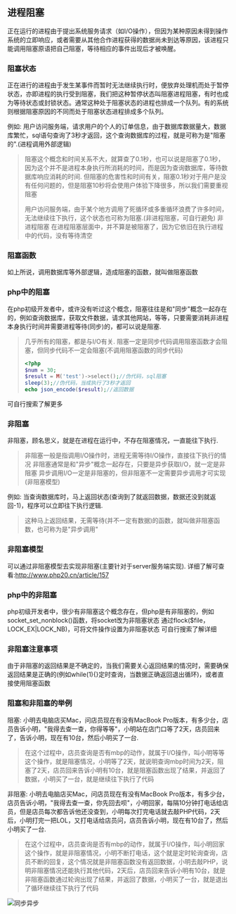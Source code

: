 ## 进程阻塞

正在运行的进程由于提出系统服务请求（如I/O操作），但因为某种原因未得到操作系统的立即响应，或者需要从其他合作进程获得的数据尚未到达等原因，该进程只能调用阻塞原语把自己阻塞，等待相应的事件出现后才被唤醒。

### 阻塞状态

正在进行的进程由于发生某事件而暂时无法继续执行时，便放弃处理机而处于暂停状态，亦即进程的执行受到阻塞，我们把这种暂停状态叫阻塞进程阻塞，有时也成为等待状态或封锁状态。通常这种处于阻塞状态的进程也排成一个队列。有的系统则根据阻塞原因的不同而处于阻塞状态进程排成多个队列。

例如:
用户访问服务端，请求用户的个人的订单信息，由于数据库数据量大，数据库繁忙，sql语句查询了3秒才返回，这个查询数据库的过程，就是可称为是"阻塞的".(进程调用外部逻辑)

> 阻塞这个概念和时间关系不大，就算查了0.1秒，也可以说是阻塞了0.1秒，因为这个并不是进程本身执行所消耗的时间，而是因为查询数据库，等待数据库响应消耗的时间. 但阻塞的危害性和时间有关，阻塞0.1秒对于用户是没有任何问题的，但是阻塞10秒将会使用户体验下降很多，所以我们需要重视阻塞
>
> 用户访问服务端，由于某个地方调用了死循环或多重循环浪费了许多时间，无法继续往下执行，这个状态也可称为阻塞.(非进程阻塞，可自行避免)
> 非进程阻塞 在进程阻塞层面中，并不算是被阻塞了，因为它依旧在执行进程中的代码，没有等待清空

### 阻塞函数

如上所说，调用数据库等外部逻辑，造成阻塞的函数，就叫做阻塞函数

### php中的阻塞

在php初级开发者中，或许没有听过这个概念，阻塞往往是和"同步"概念一起存在的，例如查询数据库，获取文件数据，请求其他网站，等等，只要需要消耗非进程本身执行时间并需要进程等待(同步)的，都可以说是阻塞.

> 几乎所有的阻塞，都是与I/O有关.
> 阻塞一定是同步代码调用阻塞函数才会阻塞，但同步代码不一定会阻塞(不调用阻塞函数的同步代码)
>
> ```php
> <?php
> $num = 30;
> $result = M('test')->select();//伪代码，sql阻塞
> sleep(3);//伪代码，当成执行了3秒才返回
> echo json_encode($result);//返回数据
> ```

可自行搜索了解更多

### 非阻塞

非阻塞，顾名思义，就是在进程在运行中，不存在阻塞情况，一直能往下执行.

> 非阻塞一般是指调用I/O操作时，进程无需等待I/O操作，直接往下执行的情况 非阻塞通常是和"异步"概念一起存在，只要是异步获取I/O，就一定是非阻塞
> 异步调用I/O一定是非阻塞的，但非阻塞不一定需要异步调用才可实现(非阻塞模型)

例如:
当查询数据库时，马上返回状态(查询到了就返回数据，数据还没到就返回-1)，程序可以立即往下执行逻辑.

> 这种马上返回结果，无需等待(并不一定有数据)的函数，就叫做非阻塞函数，也可称为是"异步调用"

### 非阻塞模型

可以通过非阻塞模型去实现非阻塞(主要针对于server服务端实现). 详细了解可查看:http://www.php20.cn/article/157

### php中的非阻塞

php初级开发者中，很少有非阻塞这个概念存在，但php是有非阻塞的，例如socket_set_nonblock()函数，将socket改为非阻塞状态
通过flock($file，LOCK_EX|LOCK_NB)，可将文件操作设置为非阻塞状态
可自行搜索了解详细

### 非阻塞注意事项

由于非阻塞的返回结果是不确定的，当我们需要关心返回结果的情况时，需要确保返回结果是正确的(例如while(1){}定时查询，当数据正确返回退出循环)，或者直接使用阻塞函数

### 阻塞和非阻塞的举例

阻塞:
小明去电脑店买Mac，问店员现在有没有MacBook Pro版本，有多少台，店员告诉小明，"我得去查一查，你得等等"，小明站在店门口等了2天，店员回来了，告诉小明，现在有10台，然后小明买了一台.

> 在这个过程中，店员查询是否有mbp的动作，就属于I/O操作，叫小明等等这个操作，就是阻塞情况，小明等了2天，就说明查询mbp时间为2天，阻塞了2天，店员回来告诉小明有10台，就是阻塞函数出现了结果，并返回了数据，小明买了一台，就是继续往下执行了代码

非阻塞: 小明去电脑店买Mac，问店员现在有没有MacBook Pro版本，有多少台，店员告诉小明，"我得去查一查，你先回去呗"，小明回家，每隔10分钟打电话给店员，但是店员每次都告诉他还没查到，小明每次打完电话就去敲PHP代码，2天后，小明打完一把LOL，又打电话给店员问，店员告诉小明，现在有10台了，然后小明买了一台.

> 在这个过程中，店员查询是否有mbp的动作，就属于I/O操作，叫小明回家这个操作，就是非阻塞情况，小明不断打电话，这个就是定时轮询查询，店员不断的回复，这个情况就是非阻塞函数没有返回数据，小明去敲PHP，说明非阻塞情况还能执行其他代码，2天后，店员回来告诉小明有10台，就是非阻塞函数通过轮询出现了结果，并返回了数据，小明买了一台，就是退出了循环继续往下执行了代码

![同步异步](C:\Users\12605\Desktop\PHP_notes\.img\Async.png)